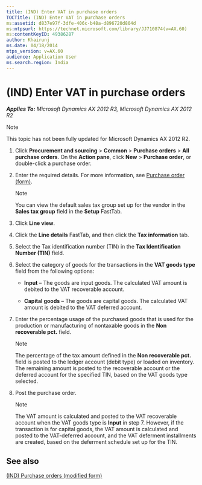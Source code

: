 ```yaml
---
title: (IND) Enter VAT in purchase orders
TOCTitle: (IND) Enter VAT in purchase orders
ms:assetid: d837e97f-3dfe-406c-b48a-d896720d804d
ms:mtpsurl: https://technet.microsoft.com/library/JJ710874(v=AX.60)
ms:contentKeyID: 49386287
author: Khairunj
ms.date: 04/18/2014
mtps_version: v=AX.60
audience: Application User
ms.search.region: India
---
```


# (IND) Enter VAT in purchase orders 


_**Applies To:** Microsoft Dynamics AX 2012 R3, Microsoft Dynamics AX 2012 R2_


> [!NOTE]
> <P>This topic has not been fully updated for Microsoft Dynamics AX 2012 R2.</P>



1.  Click **Procurement and sourcing** \> **Common** \> **Purchase orders** \> **All purchase orders**. On the **Action pane**, click **New** \> **Purchase order**, or double-click a purchase order.

2.  Enter the required details. For more information, see [Purchase order (form)](https://technet.microsoft.com/library/aa557983\(v=ax.60\)).
    

    > [!NOTE]
    > <P>You can view the default sales tax group set up for the vendor in the <STRONG>Sales tax group</STRONG> field in the <STRONG>Setup</STRONG> FastTab.</P>



3.  Click **Line view**.

4.  Click the **Line details** FastTab, and then click the **Tax information** tab.

5.  Select the Tax identification number (TIN) in the **Tax Identification Number (TIN)** field.

6.  Select the category of goods for the transactions in the **VAT goods type** field from the following options:
    
      - **Input** – The goods are input goods. The calculated VAT amount is debited to the VAT recoverable account.
    
      - **Capital goods** – The goods are capital goods. The calculated VAT amount is debited to the VAT deferred account.

7.  Enter the percentage usage of the purchased goods that is used for the production or manufacturing of nontaxable goods in the **Non recoverable pct.** field.
    

    > [!NOTE]
    > <P>The percentage of the tax amount defined in the <STRONG>Non recoverable pct.</STRONG> field is posted to the ledger account (debit type) or loaded on inventory. The remaining amount is posted to the recoverable account or the deferred account for the specified TIN, based on the VAT goods type selected.</P>



8.  Post the purchase order.
    

    > [!NOTE]
    > <P>The VAT amount is calculated and posted to the VAT recoverable account when the VAT goods type is <STRONG>Input</STRONG> in step 7. However, if the transaction is for capital goods, the VAT amount is calculated and posted to the VAT-deferred account, and the VAT deferment installments are created, based on the deferment schedule set up for the TIN.</P>



## See also

[(IND) Purchase orders (modified form)](https://technet.microsoft.com/library/jj664798\(v=ax.60\))

  


